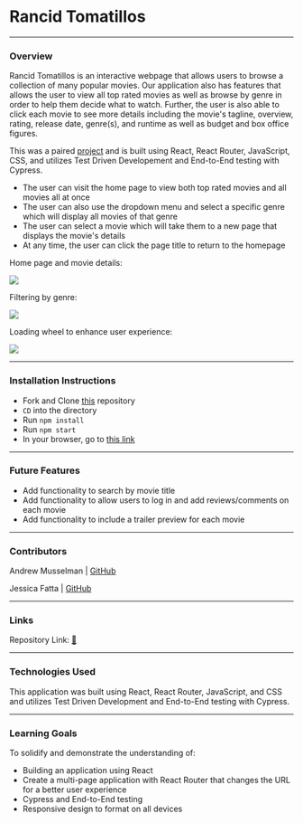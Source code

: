 # Rancid Tomatillos
-------
### Overview

Rancid Tomatillos is an interactive webpage that allows users to browse a collection of many popular movies. Our application also has features that allows the user to view all top rated movies as well as browse by genre in order to help them decide what to watch. Further, the user is also able to click each movie to see more details including the movie's tagline, overview, rating, release date, genre(s), and runtime as well as budget and box office figures.

This was a paired [project](https://frontend.turing.edu/projects/module-3/rancid-tomatillos-v3.html) and is built using React, React Router, JavaScript, CSS, and utilizes Test Driven Developement and End-to-End testing with Cypress.

- The user can visit the home page to view both top rated movies and all movies all at once
- The user can also use the dropdown menu and select a specific genre which will display all movies of that genre
- The user can select a movie which will take them to a new page that displays the movie's details
- At any time, the user can click the page title to return to the homepage

Home page and movie details:

![](https://media.giphy.com/media/eEwyL1q6EWafm5i3iK/giphy-downsized-large.gif)


Filtering by genre:

![](https://media.giphy.com/media/areseVhsZoh4pLjgJU/giphy-downsized-large.gif)


Loading wheel to enhance user experience:

![](https://media.giphy.com/media/JSOQgpVxofFxv911FE/giphy.gif)


---------
### Installation Instructions
 - Fork and Clone [this](https://github.com/Andrew-Musselman/rancid-tomatillos) repository
 - `CD` into the directory
 - Run `npm install` 
 - Run `npm start`
 - In your browser, go to [this link](http://localhost:3000/)

-----------

### Future Features

 - Add functionality to search by movie title
 - Add functionality to allow users to log in and add reviews/comments on each movie
 - Add functionality to include a trailer preview for each movie

---------

### Contributors

Andrew Musselman | [GitHub](https://github.com/Andrew-Musselman)

Jessica Fatta | [GitHub](https://github.com/JessFatta)

--------
### Links

Repository Link: [🍅 ](https://github.com/Andrew-Musselman/rancid-tomatillos)

------------
### Technologies Used
 This application was built using React, React Router, JavaScript, and CSS and utilizes Test Driven Development and End-to-End testing with Cypress.

------------
### Learning Goals
To solidify and demonstrate the understanding of:
- Building an application using React
- Create a multi-page application with React Router that changes the URL for a better user experience
- Cypress and End-to-End testing
- Responsive design to format on all devices
